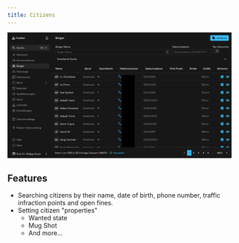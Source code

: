 ```yaml
---
title: Citizens
---
```


![Feature Citizens](/images/screenshots/features-citizens.png)

## Features

- Searching citizens by their name, date of birth, phone number, traffic infraction points and open fines.
- Setting citizen "properties"
  * Wanted state
  * Mug Shot
  * And more...

